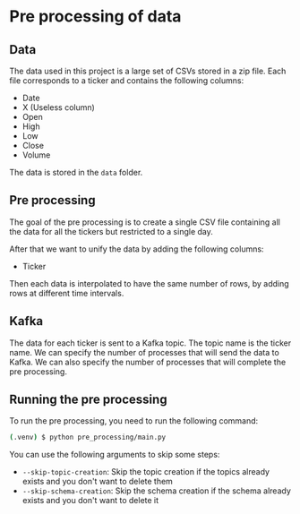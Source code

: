 # Pre processing of data

## Data

The data used in this project is a large set of CSVs stored in a zip file.
Each file corresponds to a ticker and contains the following columns:

- Date
- X (Useless column)
- Open
- High
- Low
- Close
- Volume

The data is stored in the `data` folder.

## Pre processing

The goal of the pre processing is to create a single CSV file containing all the data for all the tickers but restricted to a single day.

After that we want to unify the data by adding the following columns:

- Ticker

Then each data is interpolated to have the same number of rows, by adding rows at different time intervals.

## Kafka

The data for each ticker is sent to a Kafka topic. The topic name is the ticker name.
We can specify the number of processes that will send the data to Kafka.
We can also specify the number of processes that will complete the pre processing.

## Running the pre processing

To run the pre processing, you need to run the following command:

```bash
(.venv) $ python pre_processing/main.py
```

You can use the following arguments to skip some steps:

- `--skip-topic-creation`: Skip the topic creation if the topics already exists and you don't want to delete them
- `--skip-schema-creation`: Skip the schema creation if the schema already exists and you don't want to delete it
